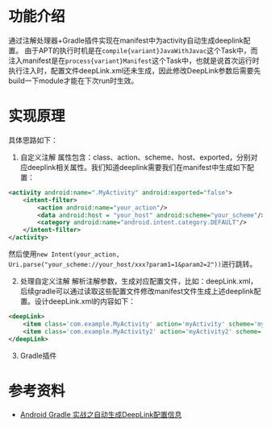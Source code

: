 # 功能介绍
通过注解处理器+Gradle插件实现在manifest中为activity自动生成deeplink配置。
由于APT的执行时机是在`compile{variant}JavaWithJavac`这个Task中，而注入manifest是在`process{variant}Manifest`这个Task中，也就是说首次运行时执行注入时，配置文件deepLink.xml还未生成，因此修改DeepLink参数后需要先build一下module才能在下次run时生效。

# 实现原理
具体思路如下：
1. 自定义注解
属性包含：class、action、scheme、host、exported，分别对应deeplink相关属性。我们知道deeplink需要我们在manifest中生成如下配置：
```xml
<activity android:name=".MyActivity" android:exported="false">
    <intent-filter>
        <action android:name="your_action"/>
        <data android:host = "your_host" android:scheme="your_scheme"/>
        <category android:name="android.intent.category.DEFAULT"/>
    </intent-filter>
</activity>
```
然后使用`new Intent(your_action, Uri.parse("your_scheme://your_host/xxx?param1=1&param2=2"))`进行跳转。

2. 处理自定义注解
解析注解参数，生成对应配置文件，比如：deepLink.xml，后续gradle可以通过读取这些配置文件修改manifest文件生成上述deeplink配置。设计deepLink.xml的内容如下：
```xml
<deepLink>
    <item class='com.example.MyActivity' action='myActivity' scheme='myapp' host='mymodule' exported='true'/>
    <item class='com.example.MyActivity2' action='myActivity2' scheme='myapp' host='mymodule' exported='false'/>
</deepLink>
```

3. Gradle插件



# 参考资料
- [Android Gradle 实战之自动生成DeepLink配置信息](https://www.jianshu.com/p/7e29d18f5475)
